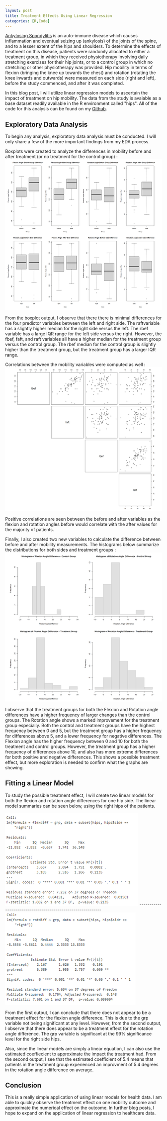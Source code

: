 ```yaml
---
layout: post
title: Treatment Effects Using Linear Regression
categories: [R,Code]
---
```

[Ankylosing Spondylitis](https://en.wikipedia.org/wiki/Ankylosing_spondylitis) is an auto-immune disease which causes inflammation and eventual seizing up (ankylosis) of the joints of the spine, and to a lesser extent of the hips and shoulders.  To determine the effects of treatment on this disease, patients were randomly allocated to either a treatment group, in which they received physiotherapy involving daily stretching exercises for their hip joints, or to a control group in which no stretching or other physiotherapy was provided.  Hip mobility in terms of flexion (bringing the knee up towards the chest) and rotation (rotating the knee inwards and outwards) were measured on each side (right and left), before the study commenced, and after it was completed.

In this blog post, I will utilize linear regression models to ascertain the impact of treatment on hip mobility. The data from the study is avaiable as a base dataset readily available in the R environment called "hips".  All of the code for this analysis can be found on my [Github](https://github.com/Murrkeys/prostate_cancer_linear_model).

## Exploratory Data Analysis

To begin any analysis, exploratory data analysis must be conducted.  I will only share a few of the more important findings from my EDA process.  

Boxplots were created to analyze the differences in mobility before and after treatment (or no treatment for the control group) : 
<img src="/images/LM_2.PNG">

From the boxplot output, I observe that there there is minimal differences for the four predictor variables between the left and right side. The raftvariable has a slightly higher median for the right side versus the left. The rbef variable has a large IQR range for the left side versus the right. However, the fbef, faft, and raft variables all have a higher median for the treatment group versus the control group. The rbef median for the control group is slightly higher than the treatment group, but the treatment group has a larger IQR range.

Correlations between the mobility variables were computed as well : 
<img src="/images/LM_1.PNG">

Positive correlations are seen between the before and after variables as the flexion and rotation angles before would correlate with the after values for the majority of patients.

Finally, I also created two new variables to calculate the difference between before and after mobility measurements.  The histograms below summarize the distributions for both sides and treatment groups : 
<img src="/images/LM_3.PNG">

I observe that the treatment groups for both the Flexion and Rotation angle differences have a higher frequency of larger changes than the control groups. The Rotation angle shows a marked improvement for the treatment group especially. Both the control and treatment groups have the highest frequency between 0 and 5, but the treatment group has a higher frequency for differences above 5, and a lower frequency for negative differences. The Flexion angle has the higher frequency between 0 and 10 for both the treatment and control groups. However, the treatment group has a higher frequency of differences above 10, and also has more extreme differences for both positive and negative differences. This shows a possible treatment effect, but more exploration is needed to confirm what the graphs are showing.

## Fitting a Linear Model

To study the possible treatment effect, I will create two linear models for both the flexion and rotation angle differences for one hip side.  The linear model summaries can be seen below, using the right hips of the patients. 

<img src="/images/LM_4.PNG">  
-----------------------------------------------------------
<img src="/images/LM_5.PNG">  

From the first output, I can conclude that there does not appear to be a treatment effect for the flexion angle difference. This is due to the grp variable not being significant at any level.  However, from the second output, I observe that there does appear to be a treatment effect for the rotation angle difference. The grp variable is significant at the 99% significance level for the right side hips.  

Also, since the linear models are simply a linear equation, I can also use the estimated coeffiecient to approximate the impact the treatment had.  From the second output, I see that the estimated coefficient of 5.4 means that patients in the treatment group experienced an improvment of 5.4 degrees in the rotation angle difference on average. 

## Conclusion

This is a really simple application of using linear models for health data.  I am able to quickly observe the treatment effect on one mobility outcome and approximate the numerical effect on the outcome.  In further blog posts, I hope to expand on the application of linear regression to healthcare data.   
